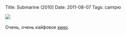 Title: Submarine (2010)
Date: 2011-08-07
Tags: саптрю

<div class="text"><img src="http://dl.dropbox.com/u/140528/site/submarine.jpg" /><br /><br />
Очень, очень кайфовое <a href="http://www.imdb.com/title/tt1440292/">кино</a>.</div>